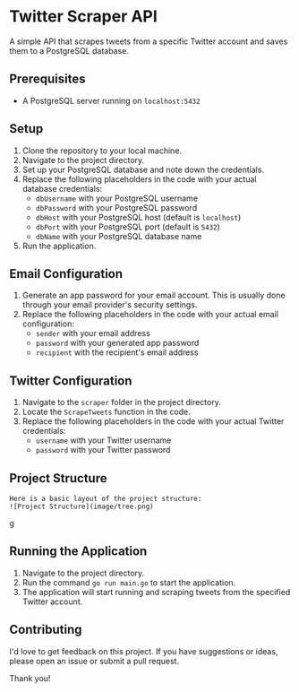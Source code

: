 # Twitter Scraper API

A simple API that scrapes tweets from a specific Twitter account and saves them to a PostgreSQL database.

## Prerequisites
* A PostgreSQL server running on `localhost:5432`


## Setup
1. Clone the repository to your local machine.
2. Navigate to the project directory.
3. Set up your PostgreSQL database and note down the credentials.
4. Replace the following placeholders in the code with your actual database credentials:
    * `dbUsername` with your PostgreSQL username
    * `dbPassword` with your PostgreSQL password
    * `dbHost` with your PostgreSQL host (default is `localhost`)
    * `dbPort` with your PostgreSQL port (default is `5432`)
    * `dbName` with your PostgreSQL database name
5. Run the application.

## Email Configuration
1. Generate an app password for your email account. This is usually done through your email provider's security settings.
2. Replace the following placeholders in the code with your actual email configuration:
    * `sender` with your email address
    * `password` with your generated app password
    * `recipient` with the recipient's email address

## Twitter Configuration
1. Navigate to the `scraper` folder in the project directory.
2. Locate the `ScrapeTweets` function in the code.
3. Replace the following placeholders in the code with your actual Twitter credentials:
    * `username` with your Twitter username
    * `password` with your Twitter password

## Project Structure
    Here is a basic layout of the project structure:
    ![Project Structure](image/tree.png)



g
## Running the Application
1. Navigate to the project directory.
2. Run the command `go run main.go` to start the application.
3. The application will start running and scraping tweets from the specified Twitter account.


## Contributing

I'd love to get feedback on this project. If you have suggestions or ideas, please open an issue or submit a pull request.

Thank you!



